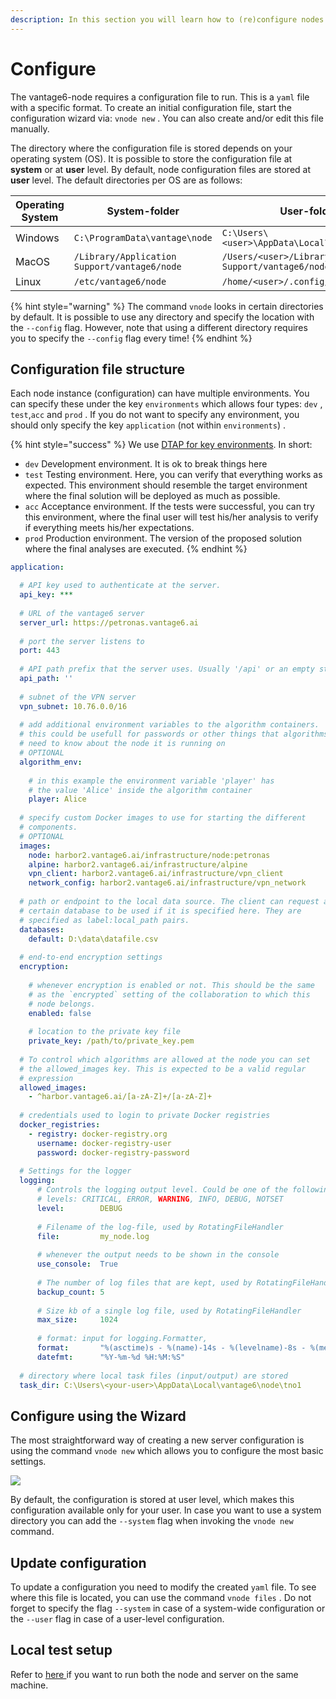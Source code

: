 ```yaml
---
description: In this section you will learn how to (re)configure nodes.
---
```


# Configure

The vantage6-node requires a configuration file to run. This is a `yaml` file with a specific format.  To create an initial configuration file, start the configuration wizard via: `vnode new` . You can also create and/or edit this file manually.

The directory where the configuration file is stored depends on your operating system (OS). It is possible to store the configuration file at **system** or at **user** level. By default, node configuration files are stored at **user** level. The default directories per OS are as follows:

| **Operating System** | **System-folder**                            | **User-folder**                                           |
| -------------------- | -------------------------------------------- | --------------------------------------------------------- |
| Windows              | `C:\ProgramData\vantage\node`                | `C:\Users\<user>\AppData\Local\vantage\node`              |
| MacOS                | `/Library/Application Support/vantage6/node` | `/Users/<user>/Library/Application Support/vantage6/node` |
| Linux                | `/etc/vantage6/node`                         | `/home/<user>/.config/vantage6/node`                      |

{% hint style="warning" %}
The command `vnode` looks in certain directories by default. It is possible to use any directory and specify the location with the `--config` flag. However, note that using a different directory requires you to specify the `--config` flag every time!
{% endhint %}

## Configuration file structure

Each node instance (configuration) can have multiple environments. You can specify these under the key `environments` which allows four types: `dev` , `test`,`acc` and `prod` . If you do not want to specify any environment, you should only specify the key `application` (not within `environments`) .

{% hint style="success" %}
We use [DTAP for key environments](https://en.wikipedia.org/wiki/Development,\_testing,\_acceptance\_and\_production). In short:

* `dev` Development environment. It is ok to break things here
* `test` Testing environment. Here, you can verify that everything works as expected. This environment should resemble the target environment where the final solution will be deployed as much as possible.
* `acc` Acceptance environment. If the tests were successful, you can try this environment, where the final user will test his/her analysis to verify if everything meets his/her expectations.
* `prod` Production environment. The version of the proposed solution where the final analyses are executed.
{% endhint %}

```yaml
application:

  # API key used to authenticate at the server.
  api_key: ***
  
  # URL of the vantage6 server  
  server_url: https://petronas.vantage6.ai
  
  # port the server listens to
  port: 443
    
  # API path prefix that the server uses. Usually '/api' or an empty string
  api_path: ''
  
  # subnet of the VPN server 
  vpn_subnet: 10.76.0.0/16
  
  # add additional environment variables to the algorithm containers.
  # this could be usefull for passwords or other things that algorithms
  # need to know about the node it is running on
  # OPTIONAL
  algorithm_env:
  
    # in this example the environment variable 'player' has 
    # the value 'Alice' inside the algorithm container
    player: Alice
  
  # specify custom Docker images to use for starting the different 
  # components.
  # OPTIONAL
  images:
    node: harbor2.vantage6.ai/infrastructure/node:petronas
    alpine: harbor2.vantage6.ai/infrastructure/alpine
    vpn_client: harbor2.vantage6.ai/infrastructure/vpn_client
    network_config: harbor2.vantage6.ai/infrastructure/vpn_network
  
  # path or endpoint to the local data source. The client can request a
  # certain database to be used if it is specified here. They are 
  # specified as label:local_path pairs.
  databases:
    default: D:\data\datafile.csv
  
  # end-to-end encryption settings
  encryption:
    
    # whenever encryption is enabled or not. This should be the same
    # as the `encrypted` setting of the collaboration to which this 
    # node belongs. 
    enabled: false
    
    # location to the private key file
    private_key: /path/to/private_key.pem
  
  # To control which algorithms are allowed at the node you can set 
  # the allowed_images key. This is expected to be a valid regular 
  # expression
  allowed_images:
    - ^harbor.vantage6.ai/[a-zA-Z]+/[a-zA-Z]+
  
  # credentials used to login to private Docker registries
  docker_registries:
    - registry: docker-registry.org
      username: docker-registry-user
      password: docker-registry-password
    
  # Settings for the logger
  logging:
      # Controls the logging output level. Could be one of the following
      # levels: CRITICAL, ERROR, WARNING, INFO, DEBUG, NOTSET
      level:        DEBUG
      
      # Filename of the log-file, used by RotatingFileHandler
      file:         my_node.log
      
      # whenever the output needs to be shown in the console
      use_console:  True
      
      # The number of log files that are kept, used by RotatingFileHandler
      backup_count: 5
      
      # Size kb of a single log file, used by RotatingFileHandler
      max_size:     1024
      
      # format: input for logging.Formatter,
      format:       "%(asctime)s - %(name)-14s - %(levelname)-8s - %(message)s"
      datefmt:      "%Y-%m-%d %H:%M:%S"
  
  # directory where local task files (input/output) are stored 
  task_dir: C:\Users\<your-user>\AppData\Local\vantage6\node\tno1
```

## Configure using the Wizard

The most straightforward way of creating a new server configuration is using the command `vnode new` which allows you to configure the most basic settings.

![](<../../.gitbook/assets/vnodenew (1).jpg>)

By default, the configuration is stored at user level, which makes this configuration available only for your user. In case you want to use a system directory you can add the `--system` flag when invoking the `vnode new` command.

## Update configuration

To update a configuration you need to modify the created `yaml` file. To see where this file is located, you can use the command `vnode files` . Do not forget to specify the flag `--system` in case of a system-wide configuration or the `--user` flag in case of a user-level configuration.

## Local test setup

Refer to [here ](../running-the-server/server-configuration.md#local-test-setup)if you want to run both the node and server on the same machine.

##
